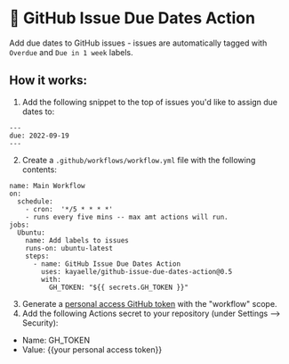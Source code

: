 # :calendar: GitHub Issue Due Dates Action
Add due dates to GitHub issues - issues are automatically tagged with `Overdue` and `Due in 1 week` labels. 

## How it works:
1. Add the following snippet to the top of issues you'd like to assign due dates to:
```
---
due: 2022-09-19
---
```
2. Create a `.github/workflows/workflow.yml` file with the following contents:
```
name: Main Workflow
on:
  schedule:
    - cron:  '*/5 * * * *'
    - runs every five mins -- max amt actions will run. 
jobs:
  Ubuntu:
    name: Add labels to issues
    runs-on: ubuntu-latest
    steps:
      - name: GitHub Issue Due Dates Action
        uses: kayaelle/github-issue-due-dates-action@0.5
        with:
          GH_TOKEN: "${{ secrets.GH_TOKEN }}"
```
3. Generate a [personal access GitHub token](https://github.com/settings/tokens) with the "workflow" scope.
4. Add the following Actions secret to your repository (under Settings --> Security): 
* Name: GH_TOKEN
* Value: {{your personal access token}}
